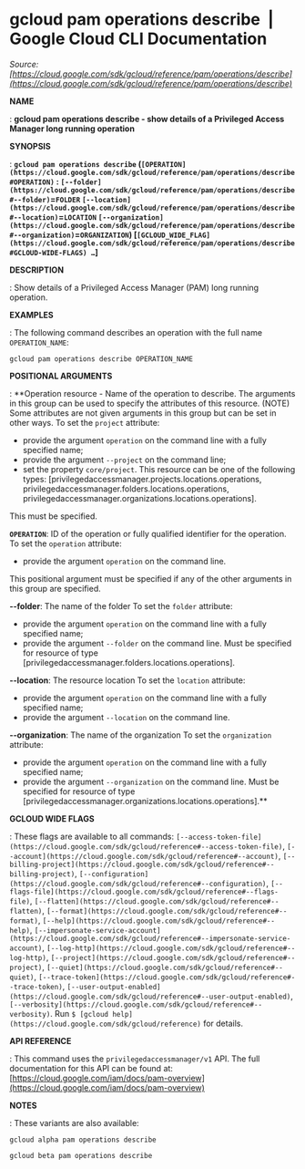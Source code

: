 # gcloud pam operations describe  |  Google Cloud CLI Documentation

*Source: [https://cloud.google.com/sdk/gcloud/reference/pam/operations/describe](https://cloud.google.com/sdk/gcloud/reference/pam/operations/describe)*

**NAME**

: **gcloud pam operations describe - show details of a Privileged Access Manager long running operation**

**SYNOPSIS**

: **`gcloud pam operations describe` (`[OPERATION](https://cloud.google.com/sdk/gcloud/reference/pam/operations/describe#OPERATION)` : `[--folder](https://cloud.google.com/sdk/gcloud/reference/pam/operations/describe#--folder)`=`FOLDER` `[--location](https://cloud.google.com/sdk/gcloud/reference/pam/operations/describe#--location)`=`LOCATION` `[--organization](https://cloud.google.com/sdk/gcloud/reference/pam/operations/describe#--organization)`=`ORGANIZATION`) [`[GCLOUD_WIDE_FLAG](https://cloud.google.com/sdk/gcloud/reference/pam/operations/describe#GCLOUD-WIDE-FLAGS) …`]**

**DESCRIPTION**

: Show details of a Privileged Access Manager (PAM) long running operation.

**EXAMPLES**

: The following command describes an operation with the full name
``OPERATION_NAME``:

```
gcloud pam operations describe OPERATION_NAME
```

**POSITIONAL ARGUMENTS**

: **Operation resource - Name of the operation to describe. The arguments in this
group can be used to specify the attributes of this resource. (NOTE) Some
attributes are not given arguments in this group but can be set in other ways.
To set the `project` attribute:

- provide the argument `operation` on the command line with a fully
specified name;
- provide the argument `--project` on the command line;
- set the property `core/project`. This resource can be one of the
following types: [privilegedaccessmanager.projects.locations.operations,
privilegedaccessmanager.folders.locations.operations,
privilegedaccessmanager.organizations.locations.operations].

This must be specified.

**`OPERATION`**:
ID of the operation or fully qualified identifier for the operation.
To set the `operation` attribute:

- provide the argument `operation` on the command line.

This positional argument must be specified if any of the other arguments in this
group are specified.

**--folder**:
The name of the folder
To set the `folder` attribute:

- provide the argument `operation` on the command line with a fully
specified name;
- provide the argument `--folder` on the command line. Must be
specified for resource of type
[privilegedaccessmanager.folders.locations.operations].

**--location**:
The resource location
To set the `location` attribute:

- provide the argument `operation` on the command line with a fully
specified name;
- provide the argument `--location` on the command line.

**--organization**:
The name of the organization
To set the `organization` attribute:

- provide the argument `operation` on the command line with a fully
specified name;
- provide the argument `--organization` on the command line. Must be
specified for resource of type
[privilegedaccessmanager.organizations.locations.operations].**

**GCLOUD WIDE FLAGS**

: These flags are available to all commands: `[--access-token-file](https://cloud.google.com/sdk/gcloud/reference#--access-token-file)`,
`[--account](https://cloud.google.com/sdk/gcloud/reference#--account)`, `[--billing-project](https://cloud.google.com/sdk/gcloud/reference#--billing-project)`,
`[--configuration](https://cloud.google.com/sdk/gcloud/reference#--configuration)`,
`[--flags-file](https://cloud.google.com/sdk/gcloud/reference#--flags-file)`,
`[--flatten](https://cloud.google.com/sdk/gcloud/reference#--flatten)`, `[--format](https://cloud.google.com/sdk/gcloud/reference#--format)`, `[--help](https://cloud.google.com/sdk/gcloud/reference#--help)`, `[--impersonate-service-account](https://cloud.google.com/sdk/gcloud/reference#--impersonate-service-account)`,
`[--log-http](https://cloud.google.com/sdk/gcloud/reference#--log-http)`,
`[--project](https://cloud.google.com/sdk/gcloud/reference#--project)`, `[--quiet](https://cloud.google.com/sdk/gcloud/reference#--quiet)`, `[--trace-token](https://cloud.google.com/sdk/gcloud/reference#--trace-token)`, `[--user-output-enabled](https://cloud.google.com/sdk/gcloud/reference#--user-output-enabled)`,
`[--verbosity](https://cloud.google.com/sdk/gcloud/reference#--verbosity)`.
Run `$ [gcloud help](https://cloud.google.com/sdk/gcloud/reference)` for details.

**API REFERENCE**

: This command uses the `privilegedaccessmanager/v1` API. The full
documentation for this API can be found at: [https://cloud.google.com/iam/docs/pam-overview](https://cloud.google.com/iam/docs/pam-overview)

**NOTES**

: These variants are also available:

```
gcloud alpha pam operations describe
```

```
gcloud beta pam operations describe
```